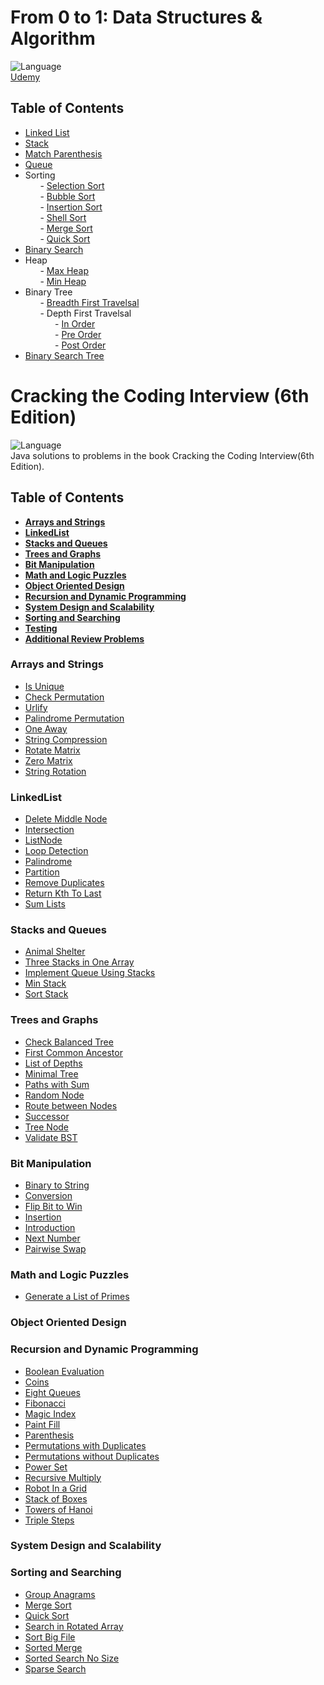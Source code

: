 # From 0 to 1: Data Structures & Algorithm

![Language](https://img.shields.io/badge/language-Java%20-red.svg) </br>
[Udemy](https://www.udemy.com/course/from-0-to-1-data-structures)

## Table of Contents

- [Linked List](./src/main/java/id/dondon/linkedlist/LinkedList.java) <br />
- [Stack](./src/main/java/id/dondon/stack/Stack.java) <br />
- [Match Parenthesis](./src/main/java/id/dondon/stack/StackMatchParenthesis.java) <br />
- [Queue](./src/main/java/id/dondon/queue/Queue.java) <br />
- Sorting <br />
&nbsp;&nbsp;&nbsp;&nbsp;&nbsp;&nbsp;- [Selection Sort](./src/main/java/id/dondon/sort/SelectionSort.java) <br />
&nbsp;&nbsp;&nbsp;&nbsp;&nbsp;&nbsp;- [Bubble Sort](./src/main/java/id/dondon/sort/BubbleSort.java) <br />
&nbsp;&nbsp;&nbsp;&nbsp;&nbsp;&nbsp;- [Insertion Sort](./src/main/java/id/dondon/sort/InsertionSort.java) <br />
&nbsp;&nbsp;&nbsp;&nbsp;&nbsp;&nbsp;- [Shell Sort](./src/main/java/id/dondon/sort/ShellSort.java) <br />
&nbsp;&nbsp;&nbsp;&nbsp;&nbsp;&nbsp;- [Merge Sort](./src/main/java/id/dondon/sort/MergeSort.java) <br />
&nbsp;&nbsp;&nbsp;&nbsp;&nbsp;&nbsp;- [Quick Sort](./src/main/java/id/dondon/sort/QuickSort.java) <br />
- [Binary Search](./src/main/java/id/dondon/search/BinarySearch.java) <br />
- Heap <br />
&nbsp;&nbsp;&nbsp;&nbsp;&nbsp;&nbsp;- [Max Heap](./src/main/java/id/dondon/heaps/MaxHeap.java) <br />
&nbsp;&nbsp;&nbsp;&nbsp;&nbsp;&nbsp;- [Min Heap](./src/main/java/id/dondon/heaps/MinHeap.java) <br />
- Binary Tree <br />
&nbsp;&nbsp;&nbsp;&nbsp;&nbsp;&nbsp;- [Breadth First Travelsal](./src/main/java/id/dondon/binarytrees/BinaryTreeBreadthFirstTraversal.java) <br />
&nbsp;&nbsp;&nbsp;&nbsp;&nbsp;&nbsp;- Depth First Travelsal <br />
&nbsp;&nbsp;&nbsp;&nbsp;&nbsp;&nbsp;&nbsp;&nbsp;&nbsp;&nbsp;&nbsp;&nbsp;- [In Order](./src/main/java/id/dondon/binarytrees/depthfirsttravelsal/BinaryTreeInOrderTraversal.java) <br />
&nbsp;&nbsp;&nbsp;&nbsp;&nbsp;&nbsp;&nbsp;&nbsp;&nbsp;&nbsp;&nbsp;&nbsp;- [Pre Order](./src/main/java/id/dondon/binarytrees/depthfirsttravelsal/BinaryTreePreOrderTraversal.java) <br />
&nbsp;&nbsp;&nbsp;&nbsp;&nbsp;&nbsp;&nbsp;&nbsp;&nbsp;&nbsp;&nbsp;&nbsp;- [Post Order](./src/main/java/id/dondon/binarytrees/depthfirsttravelsal/BinaryTreePostOrderTraversal.java) <br />
- [Binary Search Tree](./src/main/java/id/dondon/binarytrees/binarysearchtree/BinarySearchTree.java) <br />


# Cracking the Coding Interview (6th Edition) 

![Language](https://img.shields.io/badge/language-Java%20-red.svg) </br>
Java solutions to problems in the book Cracking the Coding Interview(6th Edition). 

## Table of Contents

* **[Arrays and Strings](#arrays-and-strings)**
* **[LinkedList](#linkedlist)**
* **[Stacks and Queues](#stacks-and-queues)**
* **[Trees and Graphs](#trees-and-graphs)**
* **[Bit Manipulation](#bit-manipulation)**
* **[Math and Logic Puzzles](#math-and-logic-puzzles)**
* **[Object Oriented Design](#object-oriented-design)**
* **[Recursion and Dynamic Programming](#recursion-and-dynamic-programming)**
* **[System Design and Scalability](#system-design-and-scalability)**
* **[Sorting and Searching](#sorting-and-searching)**
* **[Testing](#testing)**
* **[Additional Review Problems](#additional-review-problems)**

### Arrays and Strings

- [Is Unique](./src/main/java/id/dondon/ctci/chapter1/InterviewQuestion1.java) <br />
- [Check Permutation](./src/main/java/id/dondon/ctci/chapter1/InterviewQuestion2.java) <br />
- [Urlify](./src/main/java/id/dondon/ctci/chapter1/InterviewQuestion3.java) <br />
- [Palindrome Permutation](./src/main/java/id/dondon/ctci/chapter1/InterviewQuestion4.java) <br />
- [One Away](./src/main/java/id/dondon/ctci/chapter1/InterviewQuestion5.java) <br />
- [String Compression](./src/main/java/id/dondon/ctci/chapter1/InterviewQuestion6.java) <br />
- [Rotate Matrix](./src/main/java/id/dondon/ctci/chapter1/InterviewQuestion7.java) <br />
- [Zero Matrix](./src/main/java/id/dondon/ctci/chapter1/InterviewQuestion8.java) <br />
- [String Rotation](./src/main/java/id/dondon/ctci/chapter1/InterviewQuestion1.java) <br />

### LinkedList

- [Delete Middle Node](./src/chapter02LinkedList/DeleteMiddleNode.java) <br />
- [Intersection](./src/chapter02LinkedList/Intersection.java) <br />
- [ListNode](./src/chapter02LinkedList/ListNode.java) <br />
- [Loop Detection](./src/chapter02LinkedList/LoopDetection.java) <br />
- [Palindrome](./src/chapter02LinkedList/Palindrome.java) <br />
- [Partition](./src/chapter02LinkedList/Partition.java) <br />
- [Remove Duplicates](./src/chapter02LinkedList/RemoveDuplicates.java) <br />
- [Return Kth To Last](./src/chapter02LinkedList/ReturnKthToLast.java) <br />
- [Sum Lists](./src/chapter02LinkedList/SumLists.java) <br />

### Stacks and Queues

- [Animal Shelter](./src/chapter03StacksAndQueues/AnimalShelter.java) <br />
- [Three Stacks in One Array](./src/chapter03StacksAndQueues/ArrayToStack.java) <br />
- [Implement Queue Using Stacks](./src/chapter03StacksAndQueues/ImplementQueueUsingStacks.java) <br />
- [Min Stack](./src/chapter03StacksAndQueues/MinStack.java) <br />
- [Sort Stack](./src/chapter03StacksAndQueues/SortStack.java) <br />

### Trees and Graphs

- [Check Balanced Tree](./src/chapter04TreesAndGraphs/CheckBalancedTree.java) <br />
- [First Common Ancestor](./src/chapter04TreesAndGraphs/FirstCommonAncestor.java) <br />
- [List of Depths](./src/chapter04TreesAndGraphs/ListOfDepths.java) <br />
- [Minimal Tree](./src/chapter04TreesAndGraphs/MinimalTree.java) <br />
- [Paths with Sum](./src/chapter04TreesAndGraphs/PathsWithSum.java) <br />
- [Random Node](./src/chapter04TreesAndGraphs/RandomNode.java) <br />
- [Route between Nodes](./src/chapter04TreesAndGraphs/RouteBetweenNodes.java) <br />
- [Successor](./src/chapter04TreesAndGraphs/Successor.java) <br />
- [Tree Node](./src/chapter04TreesAndGraphs/TreeNode.java) <br />
- [Validate BST](./src/chapter04TreesAndGraphs/ValidateBST.java) <br />

### Bit Manipulation

- [Binary to String](./src/chapter05BitManipulation/BinaryToString.java) <br />
- [Conversion](./src/chapter05BitManipulation/Conversion.java) <br />
- [Flip Bit to Win](./src/chapter05BitManipulation/FlipBitToWin.java) <br />
- [Insertion](./src/chapter05BitManipulation/Insertion.java) <br />
- [Introduction](./src/chapter05BitManipulation/Intro.java) <br />
- [Next Number](./src/chapter05BitManipulation/Intro.java) <br />
- [Pairwise Swap](./src/chapter05BitManipulation/PairwiseSwap.java) <br />

### Math and Logic Puzzles

- [Generate a List of Primes](./src/chapter06MathAndLogicPuzzles/GenerateAListOfPrimes.java) <br />

### Object Oriented Design

### Recursion and Dynamic Programming

- [Boolean Evaluation](./src/chapter08RecursionAndDynamicProgramming/BooleanEvaluation.java) <br />
- [Coins](./src/chapter08RecursionAndDynamicProgramming/Coins.java) <br />
- [Eight Queues](./src/chapter08RecursionAndDynamicProgramming/EightQueues.java) <br />
- [Fibonacci](./src/chapter08RecursionAndDynamicProgramming/Fibonacci.java) <br />
- [Magic Index](./src/chapter08RecursionAndDynamicProgramming/MagicIndex.java) <br />
- [Paint Fill](./src/chapter08RecursionAndDynamicProgramming/PaintFill.java) <br />
- [Parenthesis](./src/chapter08RecursionAndDynamicProgramming/Parenthesis.java) <br />
- [Permutations with Duplicates](./src/chapter08RecursionAndDynamicProgramming/PermutationsWithDuplicates.java) <br />
- [Permutations without Duplicates](./src/chapter08RecursionAndDynamicProgramming/PermutationsWithoutDups.java) <br />
- [Power Set](./src/chapter08RecursionAndDynamicProgramming/PowerSet.java) <br />
- [Recursive Multiply](./src/chapter08RecursionAndDynamicProgramming/RecursiveMultiply.java) <br />
- [Robot In a Grid](./src/chapter08RecursionAndDynamicProgramming/RobotInAGrid.java) <br />
- [Stack of Boxes](./src/chapter08RecursionAndDynamicProgramming/StackOfBoxes.java) <br />
- [Towers of Hanoi](./src/chapter08RecursionAndDynamicProgramming/TowersOfHanoi.java) <br />
- [Triple Steps](./src/chapter08RecursionAndDynamicProgramming/TripleSteps.java) <br />

### System Design and Scalability

### Sorting and Searching

- [Group Anagrams](./src/chapter10SortingAndSearching/GroupAnagrams.java) <br />
- [Merge Sort](./src/chapter10SortingAndSearching/MergeSort.java) <br />
- [Quick Sort](./src/chapter10SortingAndSearching/QuickSort.java) <br />
- [Search in Rotated Array](./src/chapter10SortingAndSearching/SearchInRotatedArray.java) <br />
- [Sort Big File](./src/chapter10SortingAndSearching/SortBigFile.java) <br />
- [Sorted Merge](./src/chapter10SortingAndSearching/SortedMerge.java) <br />
- [Sorted Search No Size](./src/chapter10SortingAndSearching/SortedSearchNoSize.java) <br />
- [Sparse Search](./src/chapter10SortingAndSearching/SparseSearch.java) <br />
